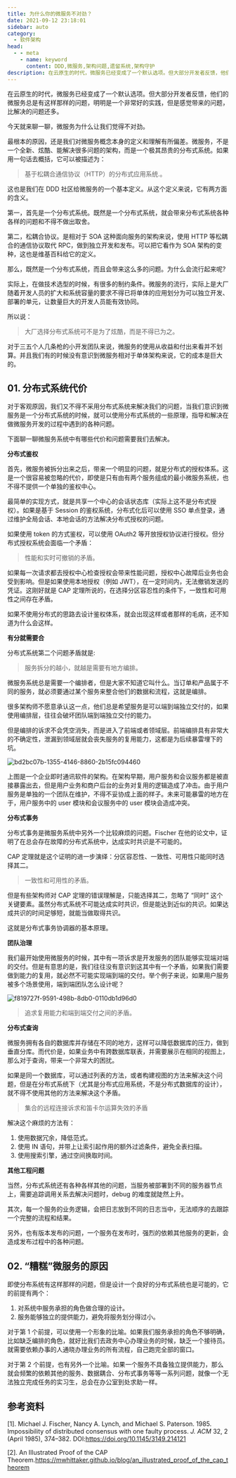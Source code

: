 ```yaml
---
title: 为什么你的微服务不对劲？
date: 2021-09-12 23:18:01
sidebar: auto
category: 
  - 软件架构
head:
  - - meta
    - name: keyword
      content: DDD,微服务,架构问题,遗留系统,架构守护
description: 在云原生的时代，微服务已经变成了一个默认选项。但大部分开发者反馈，他们的微服务总是有这样那样的问题，明明是一个非常好的实践，但是感觉带来的问题，比解决的问题还多。
---
```


在云原生的时代，微服务已经变成了一个默认选项。但大部分开发者反馈，他们的微服务总是有这样那样的问题，明明是一个非常好的实践，但是感觉带来的问题，比解决的问题还多。

今天就来聊一聊，微服务为什么让我们觉得不对劲。

最根本的原因，还是我们对微服务概念本身的定义和理解有所偏差。微服务，不是一个全新、炫酷、能解决很多问题的架构，而是一个极其昂贵的分布式系统。如果用一句话去概括，它可以被描述为：

>  基于松耦合通信协议（HTTP）的分布式应用系统.。

这也是我们在 DDD 社区给微服务的一个基本定义。从这个定义来说，它有两方面的含义。

第一，首先是一个分布式系统。既然是一个分布式系统，就会带来分布式系统各种各样的问题和不得不做出取舍。

第二，松耦合协议。是相对于 SOA 这种面向服务的架构来说，使用 HTTP 等松耦合的通信协议取代 RPC，做到独立开发和发布。可以把它看作为 SOA 架构的变种，这也是维基百科给它的定义。

那么，既然是一个分布式系统，而且会带来这么多的问题。为什么会流行起来呢?

实际上，在做技术选型的时候，有很多的制约条件。微服务的流行，实际上是大厂随着开发人员的扩大和系统容量的要求不得已将单体的应用划分为可以独立开发、部署的单元，让数量巨大的开发人员能有效协同。

所以说：

> 大厂选择分布式系统可不是为了炫酷，而是不得已为之。

对于三五个人几条枪的小开发团队来说，微服务的使用从收益和付出来看并不划算。并且我们有的时候没有意识到微服务相对于单体架构来说，它的成本是巨大的。

## 01. 分布式系统代价

对于客观原因，我们又不得不采用分布式系统来解决我们的问题，当我们意识到微服务是一个分布式系统的时候，就可以使用分布式系统的一些原理，指导和解决在做微服务开发的过程中遇到的各种问题。

下面聊一聊微服务系统中有哪些代价和问题需要我们去解决。

**分布式鉴权**

首先，微服务被拆分出来之后，带来一个明显的问题，就是分布式的授权体系。这是一个很容易被忽略的代价，即使是只有由有两个服务组成的最小微服务系统，也不得不提供一个单独的鉴权中心。

最简单的实现方式，就是共享一个中心的会话状态库（实际上这不是分布式授权）。如果是基于 Session 的鉴权系统，分布式化后可以使用 SSO 单点登录，通过维护全局会话、本地会话的方法解决分布式授权的问题。

如果使用 token 的方式鉴权，可以使用 OAuth2 等开放授权协议进行授权。但分布式授权系统会面临一个矛盾：

> 性能和实时可撤销的矛盾。

如果每一次请求都去授权中心检查授权会带来性能问题，授权中心故障后业务也会受到影响。但是如果使用本地授权（例如 JWT），在一定时间内，无法撤销发送的凭证。这刚好就是 CAP 定理所说的，在选择分区容忍性的条件下，一致性和可用性之间存在矛盾。

如果不使用分布式的思路去设计鉴权体系，就会出现这样或者那样的毛病，还不知道为什么会这样。

**有分就需要合**

分布式系统第二个问题矛盾就是:

>  服务拆分的越小，就越是需要有地方编排。

微服务系统总是需要一个编排者，但是大家不知道它叫什么。当订单和产品属于不同的服务，就必须要通过某个服务来整合他们的数据和流程，这就是编排。

很多架构师不愿意承认这一点，他们总是希望服务是可以端到端独立交付的，如果使用编排层，往往会破坏团队端到端独立交付的能力。

但是编排的诉求不会凭空消失，而是进入了前端或者领域层。前端编排具有非常大的不确定性，泄漏到领域层就会丧失服务的复用能力，这都是为后续暴雷埋下的坑。

![bd2bc07b-1355-4146-8860-2b15fc094460](./01.arch-clinic-why-micro-service-bad/bd2bc07b-1355-4146-8860-2b15fc094460.png)


上图是一个企业即时通讯软件的架构。在架构早期，用户服务和会议服务都是被直接暴露出去，但是用户业务和商户后台的业务对复用的逻辑造成了冲击。由于用户服务是单独的一个团队在维护，不得不妥协成上面的样子。未来可能暴雷的地方在于，用户服务中的 user 模块和会议服务中的 user 模块会造成冲突。



**分布式事务**

分布式事务是微服务系统中另外一个比较麻烦的问题。Fischer 在他的论文中，证明了在总会存在故障的分布式系统中，达成实时共识是不可能的。

CAP 定理就是这个证明的进一步演绎：分区容忍性、一致性、可用性只能同时选择其二。

>  一致性和可用性的矛盾。

但是有些架构师对 CAP 定理的错误理解是，只能选择其二，忽略了 “同时” 这个关键要素。虽然分布式系统不可能达成实时共识，但是能达到近似的共识。如果达成共识的时间足够短，就能当做取得共识。

这就是分布式事务协调器的基本原理。

**团队治理**

我们最开始使用微服务的时候，其中有一项诉求是开发服务的团队能够实现端对端的交付。但是有意思的是，我们往往没有意识到这其中有一个矛盾，如果我们需要做到能力的复用，就必然不可能实现端到端的交付。举个例子来说，如果用户服务被多个场景使用，端到端团队怎么设计呢？

![f819727f-9591-498b-8db0-0110db1d96d0](./01.arch-clinic-why-micro-service-bad/f819727f-9591-498b-8db0-0110db1d96d0.png)

>  追求复用能力和端到端交付之间的矛盾。


**分布式查询**

微服务拥有各自的数据库并存储在不同的地方，这样可以降低数据库的压力，做到垂直分库。而代价是，如果业务中有跨数据库联表，并需要展示在相同的视图上，那么对于查询，带来一个非常大的困扰。

如果是同一个数据库，可以通过列表的方法，或者构建视图的方法来解决这个问题，但是在分布式系统下（尤其是分布式应用系统，不是分布式数据库的设计），就不得不使用其他的方法来解决这个矛盾。

>  集合的远程连接诉求和笛卡尔运算失效的矛盾
>
解决这个麻烦的方法有：

1. 使用数据冗余，降低范式。
2. 使用 IN 语句，并带上让索引起作用的额外过滤条件，避免全表扫描。
3. 使用搜索引擎，通过空间换取时间。

**其他工程问题**

当然，分布式系统还有各种各样其他的问题，当服务被部署到不同的服务器节点上，需要追踪调用关系去解决问题时，debug 的难度就陡然上升。

其次，每一个服务的业务逻辑，会把日志放到不同的日志当中，无法顺序的去跟踪一个完整的流程和结果。

另外，也有版本发布的问题，一个服务在发布时，强烈的依赖其他服务的更新，会造成发布过程中的各种问题。

## 02. “糟糕”微服务的原因

即使分布系统有这样那样的问题，但是设计一个良好的分布式系统也是可能的，它的前提有两个：

1. 对系统中服务承担的角色做合理的设计。
2. 服务能够独立的提供能力，避免将服务划分得过小。

对于第 1 个前提，可以使用一个形象的比喻。如果我们服务承担的角色不够明确，比如缺乏编排的角色，就好比我们去政务中心办理业务的时候，缺乏一个接待员。就需要依赖办事的人通晓办理业务的所有流程，自己跑完全部的窗口。

对于第 2 个前提，也有另外一个比喻。如果一个服务不具备独立提供能力，那么就会频繁的依赖其他的服务、数据耦合、分布式事务等等一系列问题，就像一个无法独立完成任务的实习生，总会在办公室到处求助一样。

## 参考资料

[1]. Michael J. Fischer, Nancy A. Lynch, and Michael S. Paterson. 1985. Impossibility of distributed consensus with one faulty process. <i>J. ACM</i> 32, 2 (April 1985), 374–382. DOI:https://doi.org/10.1145/3149.214121

[2]. An Illustrated Proof of the CAP Theorem.https://mwhittaker.github.io/blog/an_illustrated_proof_of_the_cap_theorem
